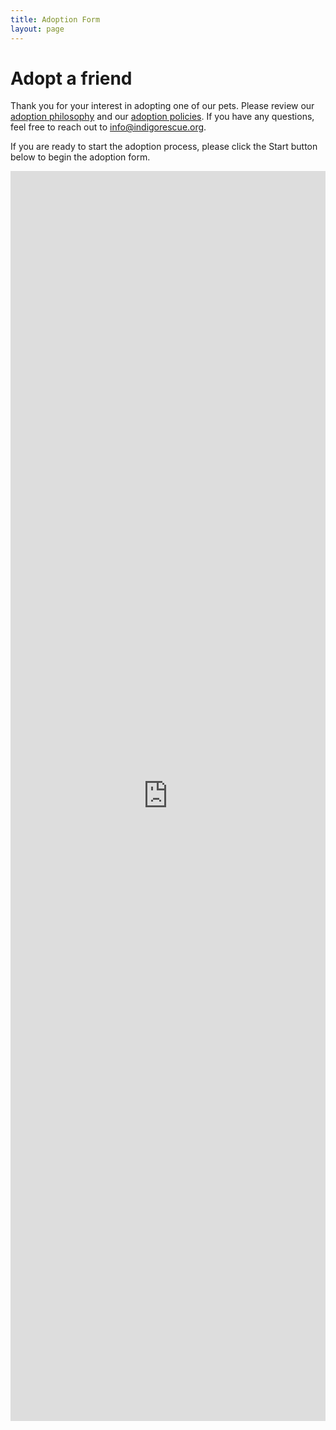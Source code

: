 ```yaml
---
title: Adoption Form
layout: page
---
```


# Adopt a friend

Thank you for your interest in adopting one of our pets. Please review our [adoption philosophy](../adoption_philosophy) and our [adoption policies](../adoption_policy). If you have any questions, feel free to reach out to [info@indigorescue.org](mailto:info@indigorescue.org). 

If you are ready to start the adoption process, please click the Start button below to begin the adoption form.

<embed src="https://blocksurvey.io/survey/16TGPprJAdcnwmyB69NxokVckjQxkZGYxu/cb97cfc1-71e8-4b1e-8d70-663f52ad3b32" style="width:100%; height:50vh;">
